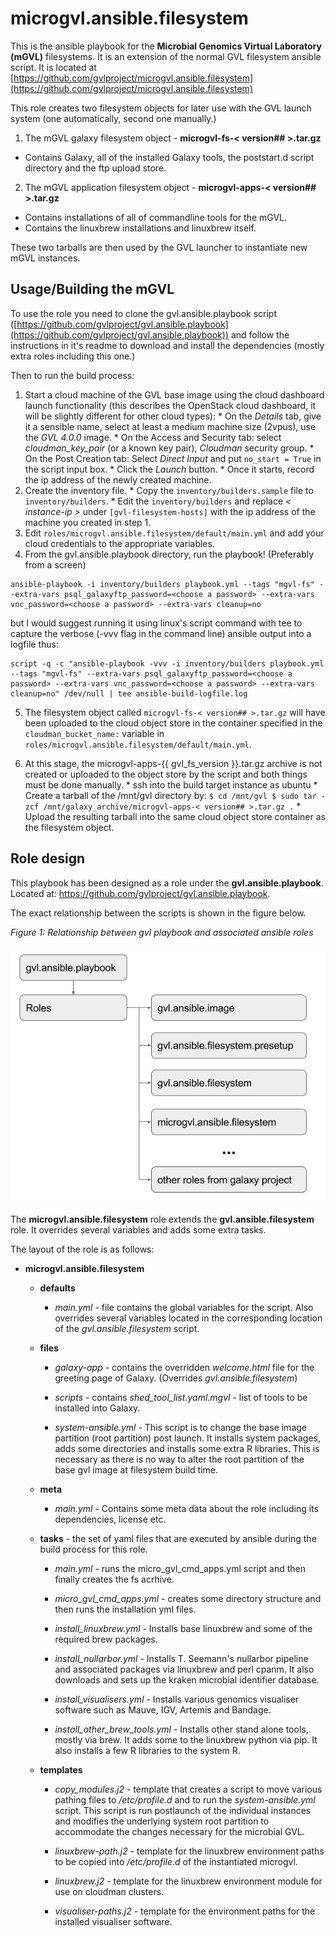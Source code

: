 # microgvl.ansible.filesystem

This is the ansible playbook for the **Microbial Genomics Virtual Laboratory (mGVL)** filesystems. It is an extension of the normal GVL filesystem ansible script. It is located at [https://github.com/gvlproject/microgvl.ansible.filesystem](https://github.com/gvlproject/microgvl.ansible.filesystem)

This role creates two filesystem objects for later use with the GVL launch system (one automatically, second one manually.)

1. The mGVL galaxy filesystem object - **microgvl-fs-< version## >.tar.gz**
  * Contains Galaxy, all of the installed Galaxy tools, the poststart.d script directory and the ftp upload store.
2. The mGVL application filesystem object - **microgvl-apps-< version## >.tar.gz**
  * Contains installations of all of commandline tools for the mGVL.
  * Contains the linuxbrew installations and linuxbrew itself.

These two tarballs are then used by the GVL launcher to instantiate new mGVL instances.

## Usage/Building the mGVL

To use the role you need to clone the gvl.ansible.playbook script ([https://github.com/gvlproject/gvl.ansible.playbook](https://github.com/gvlproject/gvl.ansible.playbook)) and follow the instructions in it's readme to download and install the dependencies (mostly extra roles including this one.)

Then to run the build process:

  1. Start a cloud machine of the GVL base image using the cloud dashboard launch functionality (this describes the OpenStack cloud dashboard, it will be slightly different for other cloud types):
    * On the *Details* tab, give it a sensible name, select at least a medium machine size (2vpus), use the *GVL 4.0.0* image.
    * On the Access and Security tab: select *cloudman_key_pair* (or a known key pair), *Cloudman* security group.
    * On the Post Creation tab: Select *Direct Input* and put `no_start = True` in the script input box.
    * Click the *Launch* button.
    * Once it starts, record the ip address of the newly created machine.
  2. Create the inventory file.
    * Copy the `inventory/builders.sample` file to `inventory/builders`.
    * Edit the `inventory/builders` and replace *< instance-ip >* under `[gvl-filesystem-hosts]` with the ip address of the machine you created in step 1.
  3. Edit `roles/microgvl.ansible.filesystem/default/main.yml` and add your cloud credentials to the appropriate variables.
  4. From the gvl.ansible.playbook directory, run the playbook! (Preferably from a screen)

  ```
  ansible-playbook -i inventory/builders playbook.yml --tags "mgvl-fs" --extra-vars psql_galaxyftp_password=<choose a password> --extra-vars vnc_password=<choose a password> --extra-vars cleanup=no
  ```

  but I would suggest running it using linux's script command with tee to capture the verbose (-vvv flag in the command line) ansible output into a logfile thus:

  ```
script -q -c "ansible-playbook -vvv -i inventory/builders playbook.yml --tags "mgvl-fs" --extra-vars psql_galaxyftp_password=<choose a password> --extra-vars vnc_password=<choose a password> --extra-vars cleanup=no" /dev/null | tee ansible-build-logfile.log
  ```

  5. The filesystem object called `microgvl-fs-< version## >.tar.gz` will have been uploaded to the cloud object store in the container specified in the `cloudman_bucket_name:` variable in `roles/microgvl.ansible.filesystem/default/main.yml`.

  6. At this stage, the microgvl-apps-{{ gvl_fs_version }}.tar.gz archive is not created or uploaded to the object store by the script and both things must be done manually.
    * ssh into the build target instance as ubuntu
    * Create a tarball of the /mnt/gvl directory by:
    ```
    $ cd /mnt/gvl
    $ sudo tar -zcf /mnt/galaxy_archive/microgvl-apps-< version## >.tar.gz .
    ```
    * Upload the resulting tarball into the same cloud object store container as the filesystem object.

## Role design

This playbook has been designed as a role under the **gvl.ansible.playbook**. Located at: https://github.com/gvlproject/gvl.ansible.playbook.

The exact relationship between the scripts is shown in the figure below.

*Figure 1: Relationship between gvl playbook and associated ansible roles*

![roles](gvl_ansible_roles_structure.png)

The **microgvl.ansible.filesystem** role extends the **gvl.ansible.filesystem** role. It overrides several variables and adds some extra tasks.

The layout of the role is as follows:

* **microgvl.ansible.filesystem**

  * **defaults**

    * *main.yml* - file contains the global variables for the script. Also overrides several variables located in the corresponding location of the *gvl.ansible.filesystem* script.

  * **files**

    * *galaxy-app* - contains the overridden *welcome.html* file for the greeting page of Galaxy. (Overrides *gvl.ansible.filesystem*)

    * *scripts* - contains *shed_tool_list.yaml.mgvl* - list of tools to be installed into Galaxy.

    * *system-ansible.yml* - This script is to change the base image partition (root partition) post launch. It installs system packages, adds some directories and installs some extra R libraries. This is necessary as there is no way to alter the root partition of the base gvl image at filesystem build time.

  * **meta**

    * *main.yml* - Contains some meta data about the role including its dependencies, license etc.

  * **tasks** - the set of yaml files that are executed by ansible during the build process for this role.

    * *main.yml* - runs the micro_gvl_cmd_apps.yml script and then finally creates the fs acrhive.

    * *micro_gvl_cmd_apps.yml* - creates some directory structure and then runs the installation yml files.

    * *install_linuxbrew.yml* - Installs base linuxbrew and some of the required brew packages.

    * *install_nullarbor.yml* - Installs T. Seemann's nullarbor pipeline and associated packages via linuxbrew and perl cpanm. It also downloads and sets up the kraken microbial identifier database.

    * *install_visualisers.yml* - Installs various genomics visualiser software such as Mauve, IGV, Artemis and Bandage.

    * *install_other_brew_tools.yml* - Installs other stand alone tools, mostly via brew. It adds some to the linuxbrew python via pip. It also installs a few R libraries to the system R.

  * **templates**

    * *copy_modules.j2* - template that creates a script to move various pathing files to */etc/profile.d* and to run the *system-ansible.yml* script. This script is run postlaunch of the individual instances and modifies the underlying system root partition to accommodate the changes necessary for the microbial GVL.

    * *linuxbrew-path.j2* - template for the linuxbrew environment paths to be copied into */etc/profile.d* of the instantiated microgvl.

    * *linuxbrew.j2* - template for the linuxbrew environment module for use on cloudman clusters.

    * *visualiser-paths.j2* - template for the environment paths for the installed visualiser software.
